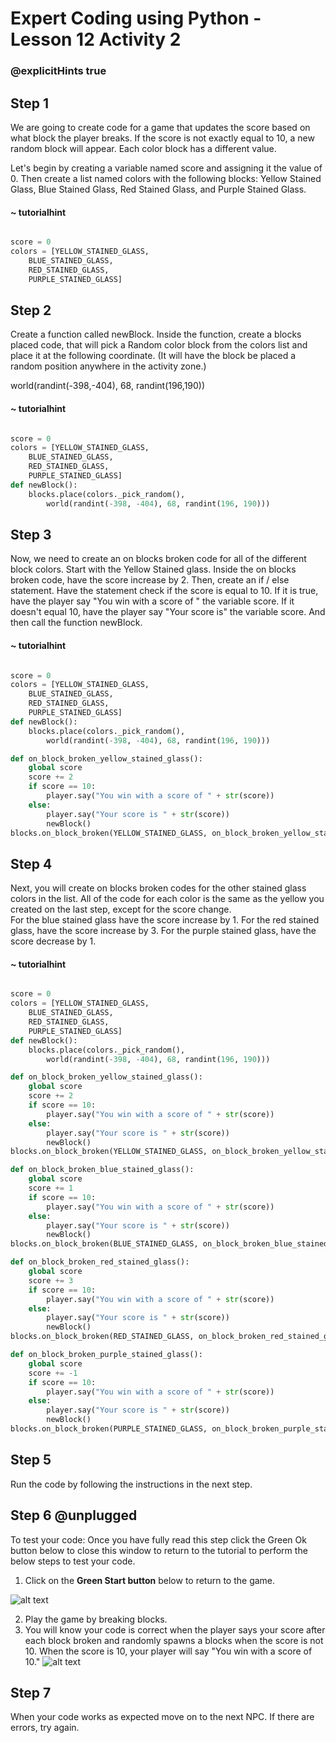 # Expert Coding using Python - Lesson 12 Activity 2
### @explicitHints true

## Step 1
We are going to create code for a game that updates the score based on what block the player breaks.  If the score is not exactly equal to 10, a new random block will appear.  Each color block has a different value. 

Let's begin by creating a variable named score and assigning it the value of 0.  Then create a list named colors with the following blocks:
Yellow Stained Glass, Blue Stained Glass, Red Stained Glass, and Purple Stained Glass. 

#### ~ tutorialhint
```python 

score = 0
colors = [YELLOW_STAINED_GLASS,
    BLUE_STAINED_GLASS,
    RED_STAINED_GLASS,
    PURPLE_STAINED_GLASS]

```

## Step 2

Create a function called newBlock.  Inside the function, create a blocks placed code, that will pick a Random color block from the colors list and place it at the following coordinate. (It will have the block be placed a random position anywhere in the activity zone.)

world(randint(-398,-404), 68, randint(196,190))


#### ~ tutorialhint
```python 

score = 0
colors = [YELLOW_STAINED_GLASS,
    BLUE_STAINED_GLASS,
    RED_STAINED_GLASS,
    PURPLE_STAINED_GLASS]
def newBlock():
    blocks.place(colors._pick_random(),
        world(randint(-398, -404), 68, randint(196, 190)))

```

## Step 3

Now, we need to create an on blocks broken code for all of the different block colors.  Start with the Yellow Stained glass. 
Inside the on blocks broken code, have the score increase by 2. 
Then, create an if / else statement.  Have the statement check if the score is equal to 10.  If it is true, have the player say "You win with a score of " the variable score. 
If it doesn't equal 10, have the player say "Your score is" the variable score. And then call the function newBlock. 


#### ~ tutorialhint
```python 

score = 0
colors = [YELLOW_STAINED_GLASS,
    BLUE_STAINED_GLASS,
    RED_STAINED_GLASS,
    PURPLE_STAINED_GLASS]
def newBlock():
    blocks.place(colors._pick_random(),
        world(randint(-398, -404), 68, randint(196, 190)))

def on_block_broken_yellow_stained_glass():
    global score
    score += 2
    if score == 10:
        player.say("You win with a score of " + str(score))
    else:
        player.say("Your score is " + str(score))
        newBlock()
blocks.on_block_broken(YELLOW_STAINED_GLASS, on_block_broken_yellow_stained_glass)


```

## Step 4

Next, you will create on blocks broken codes for the other stained glass colors in the list. All of the code for each color is the same as the yellow you created on the last step, except for the score change.  
For the blue stained glass have the score increase by 1. 
For the red stained glass, have the score increase by 3. 
For the purple stained glass, have the score decrease by 1. 


#### ~ tutorialhint
```python 

score = 0
colors = [YELLOW_STAINED_GLASS,
    BLUE_STAINED_GLASS,
    RED_STAINED_GLASS,
    PURPLE_STAINED_GLASS]
def newBlock():
    blocks.place(colors._pick_random(),
        world(randint(-398, -404), 68, randint(196, 190)))

def on_block_broken_yellow_stained_glass():
    global score
    score += 2
    if score == 10:
        player.say("You win with a score of " + str(score))
    else:
        player.say("Your score is " + str(score))
        newBlock()
blocks.on_block_broken(YELLOW_STAINED_GLASS, on_block_broken_yellow_stained_glass)

def on_block_broken_blue_stained_glass():
    global score
    score += 1
    if score == 10:
        player.say("You win with a score of " + str(score))
    else:
        player.say("Your score is " + str(score))
        newBlock()
blocks.on_block_broken(BLUE_STAINED_GLASS, on_block_broken_blue_stained_glass)

def on_block_broken_red_stained_glass():
    global score
    score += 3
    if score == 10:
        player.say("You win with a score of " + str(score))
    else:
        player.say("Your score is " + str(score))
        newBlock()
blocks.on_block_broken(RED_STAINED_GLASS, on_block_broken_red_stained_glass)

def on_block_broken_purple_stained_glass():
    global score
    score += -1
    if score == 10:
        player.say("You win with a score of " + str(score))
    else:
        player.say("Your score is " + str(score))
        newBlock()
blocks.on_block_broken(PURPLE_STAINED_GLASS, on_block_broken_purple_stained_glass)

```

## Step 5

Run the code by following the instructions in the next step.

## Step 6 @unplugged

To test your code:
Once you have fully read this step click the Green Ok button below to close this window to return to the tutorial to perform the below steps to test your code.

1. Click on the **Green Start button** below to return to the game.

  

![alt text](https://expertjs.codingcredentials.com/Lesson1/1.1/1.JPG?raw=true  "Start")

2.  Play the game by breaking blocks.  
3.  You will know your code is correct when the player says your score after each block broken and randomly spawns a blocks when the score is not 10.  When the score is 10, your player will say "You win with a score of 10."
    ![alt text](https://expertjs.codingcredentials.com/Lesson12/12.1/12.1.1a.png?raw=true  "code")

## Step 7
When your code works as expected move on to the next NPC. 
If there are errors, try again. 